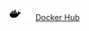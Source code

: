 <img src="https://github.com/unjx-de/.github/blob/main/profile/icons/docker.png#gh-light-mode-only" alt="Docker" width=24 height=24><img src="https://github.com/unjx-de/.github/blob/main/profile/icons/docker-white.png#gh-dark-mode-only" alt="Docker" width=24 height=24>[Docker Hub](https://hub.docker.com/r/unjxde)

